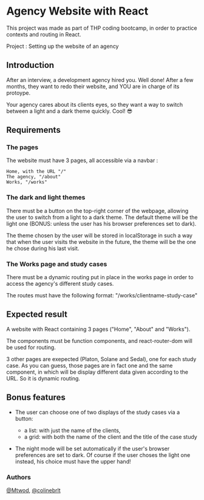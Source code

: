 # Agency Website with React

This project was made as part of THP coding bootcamp, in order to practice contexts and routing in React. 

Project : Setting up the website of an agency

## Introduction

After an interview, a development agency hired you. Well done! After a few months, they want to redo their website, and YOU are in charge of its protoype.

Your agency cares about its clients eyes, so they want a way to switch between a light and a dark theme quickly. Cool! 😎

## Requirements

### The pages

The website must have 3 pages, all accessible via a navbar :

    Home, with the URL "/"
    The agency, "/about"
    Works, "/works"

### The dark and light themes

There must be a button on the top-right corner of the webpage, allowing the user to switch from a light to a dark theme. The default theme will be the light one (BONUS: unless the user has his browser preferences set to dark).

The theme chosen by the user will be stored in localStorage in such a way that when the user visits the website in the future, the theme will be the one he chose during his last visit.

### The Works page and study cases

There must be a dynamic routing put in place in the works page in order to access the agency's different study cases.

The routes must have the following format: "/works/clientname-study-case"

## Expected result

A website with React containing 3 pages ("Home", "About" and "Works").

The components must be function components, and react-router-dom will be used for routing.

3 other pages are exepected (Platon, Solane and Sedal), one for each study case. As you can guess, those pages are in fact one and the same component, in which will be display different data given according to the URL. So it is dynamic routing.

## Bonus features

- The user can choose one of two displays of the study cases via a button: 
    - a list: with just the name of the clients, 
    - a grid: with both the name of the client and the title of the case study

- The night mode will be set automatically if the user's browser preferences are set to dark. Of course if the user choses the light one instead, his choice must have the upper hand!

### Authors

[@Mtwod](https://github.com/Mtwod), [@colinebrlt](https://github.com/colinebrlt)
